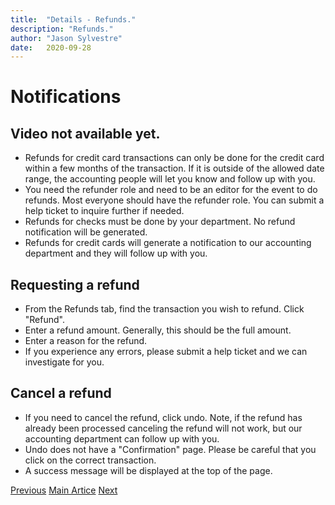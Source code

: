 ```yaml
---
title:  "Details - Refunds."
description: "Refunds."
author: "Jason Sylvestre"
date:   2020-09-28
---
```


# Notifications

## Video not available yet.

* Refunds for credit card transactions can only be done for the credit card within a few months of the transaction. If it is outside of the allowed date range, the accounting people will let you know and follow up with you.
* You need the refunder role and need to be an editor for the event to do refunds. Most everyone should have the refunder role. You can submit a help ticket to inquire further if needed.
* Refunds for checks must be done by your department. No refund notification will be generated.
* Refunds for credit cards will generate a notification to our accounting department and they will follow up with you.

## Requesting a refund

* From the Refunds tab, find the transaction you wish to refund. Click "Refund".
* Enter a refund amount. Generally, this should be the full amount. 
* Enter a reason for the refund.
* If you experience any errors, please submit a help ticket and we can investigate for you.

## Cancel a refund

* If you need to cancel the refund, click undo. Note, if the refund has already been processed canceling the refund will not work, but our accounting department can follow up with you.
* Undo does not have a "Confirmation" page. Please be careful that you click on the correct transaction.
* A success message will be displayed at the top of the page.

<p><a href="/documentation/registration/details-reports" class="registration-tag"><i class="fas fa-arrow-left"></i> Previous</a> <a href="/documentation/registration/getting-started" class="registration-tag">Main Artice</a>  <a href="/documentation/registration/details-notifications" class="registration-tag">Next <i class="fas fa-arrow-right"></i></a></p>